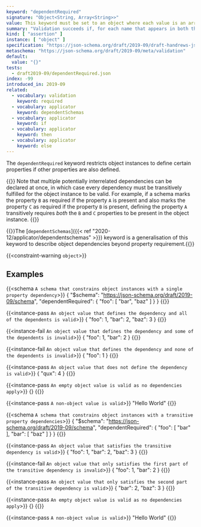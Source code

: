 ```yaml
---
keyword: "dependentRequired"
signature: "Object<String, Array<String>>"
value: This keyword must be set to an object where each value is an array of unique strings
summary: "Validation succeeds if, for each name that appears in both the instance and as a name within this keyword's value, every item in the corresponding array is also the name of a property in the instance."
kind: [ "assertion" ]
instance: [ "object" ]
specification: "https://json-schema.org/draft/2019-09/draft-handrews-json-schema-validation-02#rfc.section.6.5.4"
metaschema: "https://json-schema.org/draft/2019-09/meta/validation"
default:
  value: "{}"
tests:
  - draft2019-09/dependentRequired.json
index: -99
introduced_in: 2019-09
related:
  - vocabulary: validation
    keyword: required
  - vocabulary: applicator
    keyword: dependentSchemas
  - vocabulary: applicator
    keyword: if
  - vocabulary: applicator
    keyword: then
  - vocabulary: applicator
    keyword: else
---
```


The `dependentRequired` keyword restricts object instances to define certain
properties if other properties are also defined.

{{<common-pitfall>}} Note that multiple potentially interrelated dependencies
can be declared at once, in which case every dependency must be transitively
fulfilled for the object instance to be valid. For example, if a schema marks
the property `B` as required if the property `A` is present and also marks the
property `C` as required if the property `B` is present, defining the property
`A` transitively requires _both_ the `B` and `C` properties to be present in
the object instance.  {{</common-pitfall>}}

{{<learning-more>}}The [`dependentSchemas`]({{< ref
"2020-12/applicator/dependentschemas" >}}) keyword is a generalisation of this
keyword to describe object dependencies beyond property
requirement.{{</learning-more>}}

{{<constraint-warning `object`>}}

## Examples

{{<schema `A schema that constrains object instances with a single property dependency`>}}
{
  "$schema": "https://json-schema.org/draft/2019-09/schema",
  "dependentRequired": {
    "foo": [ "bar", "baz" ]
  }
}
{{</schema>}}

{{<instance-pass `An object value that defines the dependency and all of the dependents is valid`>}}
{ "foo": 1, "bar": 2, "baz": 3 }
{{</instance-pass>}}

{{<instance-fail `An object value that defines the dependency and some of the dependents is invalid`>}}
{ "foo": 1, "bar": 2 }
{{</instance-fail>}}

{{<instance-fail `An object value that defines the dependency and none of the dependents is invalid`>}}
{ "foo": 1 }
{{</instance-fail>}}

{{<instance-pass `An object value that does not define the dependency is valid`>}}
{ "qux": 4 }
{{</instance-pass>}}

{{<instance-pass `An empty object value is valid as no dependencies apply`>}}
{}
{{</instance-pass>}}

{{<instance-pass `A non-object value is valid`>}}
"Hello World"
{{</instance-pass>}}

{{<schema `A schema that constrains object instances with a transitive property dependencies`>}}
{
  "$schema": "https://json-schema.org/draft/2019-09/schema",
  "dependentRequired": {
    "foo": [ "bar" ],
    "bar": [ "baz" ]
  }
}
{{</schema>}}

{{<instance-pass `An object value that satisfies the transitive dependency is valid`>}}
{ "foo": 1, "bar": 2, "baz": 3 }
{{</instance-pass>}}

{{<instance-fail `An object value that only satisfies the first part of the transitive dependency is invalid`>}}
{ "foo": 1, "bar": 2 }
{{</instance-fail>}}

{{<instance-pass `An object value that only satisfies the second part of the transitive dependency is valid`>}}
{ "bar": 2, "baz": 3 }
{{</instance-pass>}}

{{<instance-pass `An empty object value is valid as no dependencies apply`>}}
{}
{{</instance-pass>}}

{{<instance-pass `A non-object value is valid`>}}
"Hello World"
{{</instance-pass>}}
